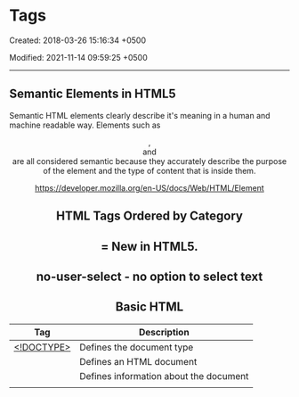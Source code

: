 # Tags

Created: 2018-03-26 15:16:34 +0500

Modified: 2021-11-14 09:59:25 +0500

---

## Semantic Elements in HTML5

Semantic HTML elements clearly describe it's meaning in a human and machine readable way. Elements such as<header>,<footer>and<article>are all considered semantic because they accurately describe the purpose of the element and the type of content that is inside them.

<https://developer.mozilla.org/en-US/docs/Web/HTML/Element>

## HTML Tags Ordered by Category

# = New in HTML5.

## no-user-select - no option to select text

## Basic HTML

| Tag                                                               | Description                              |
|---------------------|---------------------------------------------------|
| [<!DOCTYPE>](https://www.w3schools.com/tags/tag_doctype.asp)   | Defines the document type                |
| [<html>](https://www.w3schools.com/tags/tag_html.asp)           | Defines an HTML document                 |
| [<head>](https://www.w3schools.com/tags/tag_head.asp)           | Defines information about the document   |
| [<title>](https://www.w3schools.com/tags/tag_title.asp)         | Defines a title for the document         |
| [<body>](https://www.w3schools.com/tags/tag_body.asp)           | Defines the document's body             |
| [<h1> to <h6>](https://www.w3schools.com/tags/tag_hn.asp)     | Defines HTML headings                    |
| [<p>](https://www.w3schools.com/tags/tag_p.asp)                 | Defines a paragraph                      |
| [<br>](https://www.w3schools.com/tags/tag_br.asp)               | Inserts a single line break              |
| [<hr>](https://www.w3schools.com/tags/tag_hr.asp)               | Defines a thematic change in the content |
| [<!--...-->](https://www.w3schools.com/tags/tag_comment.asp) | Defines a comment                        |

## Formatting

<table>
<colgroup>
<col style="width: 22%" />
<col style="width: 77%" />
</colgroup>
<thead>
<tr class="header">
<th>Tag</th>
<th>Description</th>
</tr>
</thead>
<tbody>
<tr class="odd">
<td><a href="https://www.w3schools.com/tags/tag_acronym.asp">&lt;acronym&gt;</a></td>
<td><p>Not supported in HTML5. Use &lt;abbr&gt; instead.</p>
<p>Defines an acronym</p></td>
</tr>
<tr class="even">
<td><a href="https://www.w3schools.com/tags/tag_abbr.asp">&lt;abbr&gt;</a></td>
<td>Defines an abbreviation or an acronym</td>
</tr>
<tr class="odd">
<td><a href="https://www.w3schools.com/tags/tag_address.asp">&lt;address&gt;</a></td>
<td>Defines contact information for the author/owner of a document/article</td>
</tr>
<tr class="even">
<td><a href="https://www.w3schools.com/tags/tag_b.asp">&lt;b&gt;</a></td>
<td>Defines bold text</td>
</tr>
<tr class="odd">
<td><a href="https://www.w3schools.com/tags/tag_bdi.asp">&lt;bdi&gt;</a> #</td>
<td>Isolates a part of text that might be formatted in a different direction from other text outside it</td>
</tr>
<tr class="even">
<td><a href="https://www.w3schools.com/tags/tag_bdo.asp">&lt;bdo&gt;</a></td>
<td>Overrides the current text direction</td>
</tr>
<tr class="odd">
<td><a href="https://www.w3schools.com/tags/tag_big.asp">&lt;big&gt;</a></td>
<td><p>Not supported in HTML5. Use CSS instead.</p>
<p>Defines big text</p></td>
</tr>
<tr class="even">
<td><a href="https://www.w3schools.com/tags/tag_blockquote.asp">&lt;blockquote&gt;</a></td>
<td>Defines a section that is quoted from another source</td>
</tr>
<tr class="odd">
<td><a href="https://www.w3schools.com/tags/tag_center.asp">&lt;center&gt;</a></td>
<td><p>Not supported in HTML5. Use CSS instead.</p>
<p>Defines centered text</p></td>
</tr>
<tr class="even">
<td><a href="https://www.w3schools.com/tags/tag_cite.asp">&lt;cite&gt;</a></td>
<td>Defines the title of a work</td>
</tr>
<tr class="odd">
<td><a href="https://www.w3schools.com/tags/tag_code.asp">&lt;code&gt;</a></td>
<td>Defines a piece of computer code</td>
</tr>
<tr class="even">
<td><a href="https://www.w3schools.com/tags/tag_del.asp">&lt;del&gt;</a></td>
<td>Defines text that has been deleted from a document</td>
</tr>
<tr class="odd">
<td><a href="https://www.w3schools.com/tags/tag_dfn.asp">&lt;dfn&gt;</a></td>
<td>Represents the defining instance of a term</td>
</tr>
<tr class="even">
<td><a href="https://www.w3schools.com/tags/tag_em.asp">&lt;em&gt;</a></td>
<td>Defines emphasized text</td>
</tr>
<tr class="odd">
<td><a href="https://www.w3schools.com/tags/tag_font.asp">&lt;font&gt;</a></td>
<td><p>Not supported in HTML5. Use CSS instead.</p>
<p>Defines font, color, and size for text</p></td>
</tr>
<tr class="even">
<td><a href="https://www.w3schools.com/tags/tag_i.asp">&lt;i&gt;</a></td>
<td>Defines a part of text in an alternate voice or mood</td>
</tr>
<tr class="odd">
<td><a href="https://www.w3schools.com/tags/tag_ins.asp">&lt;ins&gt;</a></td>
<td>Defines a text that has been inserted into a document</td>
</tr>
<tr class="even">
<td><a href="https://www.w3schools.com/tags/tag_kbd.asp">&lt;kbd&gt;</a></td>
<td>Defines keyboard input</td>
</tr>
<tr class="odd">
<td><a href="https://www.w3schools.com/tags/tag_mark.asp">&lt;mark&gt;</a> #</td>
<td>Defines marked/highlighted text</td>
</tr>
<tr class="even">
<td><a href="https://www.w3schools.com/tags/tag_meter.asp">&lt;meter&gt;</a> #</td>
<td>Defines a scalar measurement within a known range (a gauge)</td>
</tr>
<tr class="odd">
<td><a href="https://www.w3schools.com/tags/tag_pre.asp">&lt;pre&gt;</a></td>
<td>Defines preformatted text</td>
</tr>
<tr class="even">
<td><a href="https://www.w3schools.com/tags/tag_progress.asp">&lt;progress&gt;</a> #</td>
<td>Represents the progress of a task</td>
</tr>
<tr class="odd">
<td><a href="https://www.w3schools.com/tags/tag_q.asp">&lt;q&gt;</a></td>
<td>Defines a short quotation</td>
</tr>
<tr class="even">
<td><a href="https://www.w3schools.com/tags/tag_rp.asp">&lt;rp&gt;</a> #</td>
<td>Defines what to show in browsers that do not support ruby annotations</td>
</tr>
<tr class="odd">
<td><a href="https://www.w3schools.com/tags/tag_rt.asp">&lt;rt&gt;</a> #</td>
<td>Defines an explanation/pronunciation of characters (for East Asian typography)</td>
</tr>
<tr class="even">
<td><a href="https://www.w3schools.com/tags/tag_ruby.asp">&lt;ruby&gt;</a> #</td>
<td>Defines a ruby annotation (for East Asian typography)</td>
</tr>
<tr class="odd">
<td><a href="https://www.w3schools.com/tags/tag_s.asp">&lt;s&gt;</a></td>
<td>Defines text that is no longer correct</td>
</tr>
<tr class="even">
<td><a href="https://www.w3schools.com/tags/tag_samp.asp">&lt;samp&gt;</a></td>
<td>Defines sample output from a computer program</td>
</tr>
<tr class="odd">
<td><a href="https://www.w3schools.com/tags/tag_small.asp">&lt;small&gt;</a></td>
<td>Defines smaller text</td>
</tr>
<tr class="even">
<td><a href="https://www.w3schools.com/tags/tag_strike.asp">&lt;strike&gt;</a></td>
<td><p>Not supported in HTML5. Use &lt;del&gt; or &lt;s&gt; instead.</p>
<p>Defines strikethrough text</p></td>
</tr>
<tr class="odd">
<td><a href="https://www.w3schools.com/tags/tag_strong.asp">&lt;strong&gt;</a></td>
<td>Defines important text</td>
</tr>
<tr class="even">
<td><a href="https://www.w3schools.com/tags/tag_sub.asp">&lt;sub&gt;</a></td>
<td>Defines subscripted text</td>
</tr>
<tr class="odd">
<td><a href="https://www.w3schools.com/tags/tag_sup.asp">&lt;sup&gt;</a></td>
<td>Defines superscripted text</td>
</tr>
<tr class="even">
<td><a href="https://www.w3schools.com/tags/tag_template.asp">&lt;template&gt;</a> #</td>
<td>Defines a template, contains content that is hidden from the user, but will be used to instantiate HTML code repeatedly.</td>
</tr>
<tr class="odd">
<td><a href="https://www.w3schools.com/tags/tag_time.asp">&lt;time&gt;</a> #</td>
<td>Defines a date/time</td>
</tr>
<tr class="even">
<td><a href="https://www.w3schools.com/tags/tag_tt.asp">&lt;tt&gt;</a></td>
<td><p>Not supported in HTML5. Use CSS instead.</p>
<p>Defines teletype text</p></td>
</tr>
<tr class="odd">
<td><a href="https://www.w3schools.com/tags/tag_u.asp">&lt;u&gt;</a></td>
<td>Defines text that should be stylistically different from normal text</td>
</tr>
<tr class="even">
<td><a href="https://www.w3schools.com/tags/tag_var.asp">&lt;var&gt;</a></td>
<td>Defines a variable</td>
</tr>
<tr class="odd">
<td><a href="https://www.w3schools.com/tags/tag_wbr.asp">&lt;wbr&gt;</a> #</td>
<td>Defines a possible line-break (word break opportunity)</td>
</tr>
</tbody>
</table>

## Forms and Input

| Tag                                                                 | Description                                                |
|----------------|--------------------------------------------------------|
| [<form>](https://www.w3schools.com/tags/tag_form.asp)             | Defines an HTML form for user input                        |
| [<input>](https://www.w3schools.com/tags/tag_input.asp)           | Defines an input control                                   |
| [<textarea>](https://www.w3schools.com/tags/tag_textarea.asp)     | Defines a multiline input control (text area)              |
| [<button>](https://www.w3schools.com/tags/tag_button.asp)         | Defines a clickable button                                 |
| [<select>](https://www.w3schools.com/tags/tag_select.asp)         | Defines a drop-down list                                   |
| [<optgroup>](https://www.w3schools.com/tags/tag_optgroup.asp)     | Defines a group of related options in a drop-down list     |
| [<option>](https://www.w3schools.com/tags/tag_option.asp)         | Defines an option in a drop-down list                      |
| [<label>](https://www.w3schools.com/tags/tag_label.asp)           | Defines a labelfor an <input> element                   |
| [**<fieldset>**](https://www.w3schools.com/tags/tag_fieldset.asp) | **Groups related elements in a form**                      |
| [<legend>](https://www.w3schools.com/tags/tag_legend.asp)         | Defines a caption for a <fieldset> element               |
| [<datalist>](https://www.w3schools.com/tags/tag_datalist.asp) #  | Specifies a list of pre-defined options for input controls |
| [<output>](https://www.w3schools.com/tags/tag_output.asp) #      | Defines the result of a calculation                        |

## Frames

<table>
<colgroup>
<col style="width: 18%" />
<col style="width: 81%" />
</colgroup>
<thead>
<tr class="header">
<th>Tag</th>
<th>Description</th>
</tr>
</thead>
<tbody>
<tr class="odd">
<td><a href="https://www.w3schools.com/tags/tag_frame.asp">&lt;frame&gt;</a></td>
<td><p>Not supported in HTML5.</p>
<p>Defines a window (a frame) in a frameset</p></td>
</tr>
<tr class="even">
<td><a href="https://www.w3schools.com/tags/tag_frameset.asp">&lt;frameset&gt;</a></td>
<td><p>Not supported in HTML5.</p>
<p>Defines a set of frames</p></td>
</tr>
<tr class="odd">
<td><a href="https://www.w3schools.com/tags/tag_noframes.asp">&lt;noframes&gt;</a></td>
<td><p>Not supported in HTML5.</p>
<p>Defines an alternate content for users that do not support frames</p></td>
</tr>
<tr class="even">
<td><a href="https://www.w3schools.com/tags/tag_iframe.asp">&lt;iframe&gt;</a></td>
<td>Defines an inline frame</td>
</tr>
</tbody>
</table>

## Images

<table>
<colgroup>
<col style="width: 12%" />
<col style="width: 87%" />
</colgroup>
<thead>
<tr class="header">
<th>Tag</th>
<th>Description</th>
</tr>
</thead>
<tbody>
<tr class="odd">
<td><a href="https://www.w3schools.com/tags/tag_img.asp">&lt;img&gt;</a></td>
<td><p>Defines an image</p>
<p>&lt;img src="xyz.png" alt="abc.png" loading="lazy"&gt;</p>
<p>Image lazy loading</p></td>
</tr>
<tr class="even">
<td><a href="https://www.w3schools.com/tags/tag_map.asp">&lt;map&gt;</a></td>
<td>Defines a client-side image-map</td>
</tr>
<tr class="odd">
<td><a href="https://www.w3schools.com/tags/tag_area.asp">&lt;area&gt;</a></td>
<td>Defines an area inside an image-map</td>
</tr>
<tr class="even">
<td><a href="https://www.w3schools.com/tags/tag_canvas.asp">&lt;canvas&gt;</a> #</td>
<td>Used to draw graphics, on the fly, via scripting (usually JavaScript)</td>
</tr>
<tr class="odd">
<td><a href="https://www.w3schools.com/tags/tag_figcaption.asp">&lt;figcaption&gt;</a> #</td>
<td>Defines a caption for a &lt;figure&gt; element</td>
</tr>
<tr class="even">
<td><a href="https://www.w3schools.com/tags/tag_figure.asp">&lt;figure&gt;</a> #</td>
<td>Specifies self-contained content</td>
</tr>
<tr class="odd">
<td><a href="https://www.w3schools.com/tags/tag_picture.asp">&lt;picture&gt;</a> #</td>
<td><p>Defines a container for multiple image resources</p>
<p>&lt;picture&gt;</p>
<p>&lt;sourcemedia="(min-width:650px)"srcset="img_pink_flowers.jpg"&gt;</p>
<p>&lt;sourcemedia="(min-width:465px)"srcset="img_white_flower.jpg"&gt;</p>
<p>&lt;imgsrc="img_orange_flowers.jpg"alt="Flowers"style="width:auto;"&gt;</p>
<p>&lt;/picture&gt;</p></td>
</tr>
<tr class="even">
<td><a href="https://www.w3schools.com/tags/tag_svg.asp">&lt;svg&gt;</a> #</td>
<td>Defines a container for SVG graphics</td>
</tr>
</tbody>
</table>

## Audio / Video

| Tag                                                            | Description                                                                                |
|----------------|--------------------------------------------------------|
| [<audio>](https://www.w3schools.com/tags/tag_audio.asp) #   | Defines sound content                                                                      |
| [<source>](https://www.w3schools.com/tags/tag_source.asp) # | Defines multiple media resources for media elements (<video>, <audio> and <picture>) |
| [<track>](https://www.w3schools.com/tags/tag_track.asp) #   | Defines text tracks for media elements (<video> and <audio>)                           |
| [<video>](https://www.w3schools.com/tags/tag_video.asp) #   | Defines a video or movie                                                                   |

## Links

| Tag                                                      | Description                                                                                              |
|-------------|-----------------------------------------------------------|
| [<a>](https://www.w3schools.com/tags/tag_a.asp)        | Defines a hyperlink                                                                                      |
| [<link>](https://www.w3schools.com/tags/tag_link.asp)  | Defines the relationship between a document and an external resource (most used to link to style sheets) |
| [<nav>](https://www.w3schools.com/tags/tag_nav.asp) # | Defines navigation links                                                                                 |

## Lists

<table>
<colgroup>
<col style="width: 25%" />
<col style="width: 74%" />
</colgroup>
<thead>
<tr class="header">
<th>Tag</th>
<th>Description</th>
</tr>
</thead>
<tbody>
<tr class="odd">
<td><a href="https://www.w3schools.com/tags/tag_ul.asp">&lt;ul&gt;</a></td>
<td>Defines an unordered list</td>
</tr>
<tr class="even">
<td><a href="https://www.w3schools.com/tags/tag_ol.asp">&lt;ol&gt;</a></td>
<td>Defines an ordered list</td>
</tr>
<tr class="odd">
<td><a href="https://www.w3schools.com/tags/tag_li.asp">&lt;li&gt;</a></td>
<td>Defines a list item</td>
</tr>
<tr class="even">
<td><a href="https://www.w3schools.com/tags/tag_dir.asp">&lt;dir&gt;</a></td>
<td><p>Not supported in HTML5. Use &lt;ul&gt; instead.</p>
<p>Defines a directory list</p></td>
</tr>
<tr class="odd">
<td><a href="https://www.w3schools.com/tags/tag_dl.asp">&lt;dl&gt;</a></td>
<td>Defines a description list</td>
</tr>
<tr class="even">
<td><a href="https://www.w3schools.com/tags/tag_dt.asp">&lt;dt&gt;</a></td>
<td>Defines a term/name in a description list</td>
</tr>
<tr class="odd">
<td><a href="https://www.w3schools.com/tags/tag_dd.asp">&lt;dd&gt;</a></td>
<td>Defines a description of a term/name in a description list</td>
</tr>
<tr class="even">
<td><a href="https://www.w3schools.com/tags/tag_menu.asp">&lt;menu&gt;</a></td>
<td>Defines a list/menu of commands</td>
</tr>
<tr class="odd">
<td><a href="https://www.w3schools.com/tags/tag_menuitem.asp">&lt;menuitem&gt;</a> #</td>
<td>Defines a command/menu item that the user can invoke from a popup menu</td>
</tr>
</tbody>
</table>

## Tables

| Tag                                                             | Description                                                               |
|-------------|-----------------------------------------------------------|
| [<table>](https://www.w3schools.com/tags/tag_table.asp)       | Defines a table                                                           |
| [<caption>](https://www.w3schools.com/tags/tag_caption.asp)   | Defines a table caption                                                   |
| [<th>](https://www.w3schools.com/tags/tag_th.asp)             | Defines a header cell in a table                                          |
| [<tr>](https://www.w3schools.com/tags/tag_tr.asp)             | Defines a row in a table                                                  |
| [<td>](https://www.w3schools.com/tags/tag_td.asp)             | Defines a cell in a table                                                 |
| [<thead>](https://www.w3schools.com/tags/tag_thead.asp)       | Groups the header content in a table                                      |
| [<tbody>](https://www.w3schools.com/tags/tag_tbody.asp)       | Groups the body content in a table                                        |
| [<tfoot>](https://www.w3schools.com/tags/tag_tfoot.asp)       | Groups the footer content in a table                                      |
| [<col>](https://www.w3schools.com/tags/tag_col.asp)           | Specifies column properties for each column within a <colgroup> element |
| [<colgroup>](https://www.w3schools.com/tags/tag_colgroup.asp) | Specifies a group of one or more columns in a table for formatting        |

## Styles and Semantics

| Tag                                                              | Description                                                 |
|----------------------|--------------------------------------------------|
| [<style>](https://www.w3schools.com/tags/tag_style.asp)        | Defines style information for a document                    |
| [<div>](https://www.w3schools.com/tags/tag_div.asp)            | Defines a section in a document                             |
| [<span>](https://www.w3schools.com/tags/tag_span.asp)          | Defines a section in a document                             |
| [<header>](https://www.w3schools.com/tags/tag_header.asp) #   | Defines a header for a document or section                  |
| [<footer>](https://www.w3schools.com/tags/tag_footer.asp) #   | Defines a footer for a document or section                  |
| [<main>](https://www.w3schools.com/tags/tag_main.asp) #       | Specifies the main content of a document                    |
| [<section>](https://www.w3schools.com/tags/tag_section.asp) # | Defines a section in a document                             |
| [<article>](https://www.w3schools.com/tags/tag_article.asp) # | Defines an article                                          |
| [<aside>](https://www.w3schools.com/tags/tag_aside.asp) #     | Defines content aside from the page content                 |
| [<details>](https://www.w3schools.com/tags/tag_details.asp) # | Defines additional details that the user can view or hide   |
| [<dialog>](https://www.w3schools.com/tags/tag_dialog.asp) #   | Defines a dialog box or window                              |
| [<summary>](https://www.w3schools.com/tags/tag_summary.asp) # | Defines a visible heading for a <details> element         |
| [<data>](https://www.w3schools.com/tags/tag_data.asp) #       | Links the given content with a machine-readable translation |

## Meta Info

<table>
<colgroup>
<col style="width: 22%" />
<col style="width: 77%" />
</colgroup>
<thead>
<tr class="header">
<th>Tag</th>
<th>Description</th>
</tr>
</thead>
<tbody>
<tr class="odd">
<td><a href="https://www.w3schools.com/tags/tag_head.asp">&lt;head&gt;</a></td>
<td>Defines information about the document</td>
</tr>
<tr class="even">
<td><a href="https://www.w3schools.com/tags/tag_meta.asp">&lt;meta&gt;</a></td>
<td>Defines metadata about an HTML document</td>
</tr>
<tr class="odd">
<td><a href="https://www.w3schools.com/tags/tag_base.asp">&lt;base&gt;</a></td>
<td>Specifies the base URL/target for all relative URLs in a document</td>
</tr>
<tr class="even">
<td><a href="https://www.w3schools.com/tags/tag_basefont.asp">&lt;basefont&gt;</a></td>
<td><p>Not supported in HTML5. Use CSS instead.</p>
<p>Specifies a default color, size, and font for all text in a document</p></td>
</tr>
</tbody>
</table>

## Programming

<table>
<colgroup>
<col style="width: 18%" />
<col style="width: 81%" />
</colgroup>
<thead>
<tr class="header">
<th>Tag</th>
<th>Description</th>
</tr>
</thead>
<tbody>
<tr class="odd">
<td><a href="https://www.w3schools.com/tags/tag_script.asp">&lt;script&gt;</a></td>
<td>Defines a client-side script</td>
</tr>
<tr class="even">
<td><a href="https://www.w3schools.com/tags/tag_noscript.asp">&lt;noscript&gt;</a></td>
<td>Defines an alternate content for users that do not support client-side scripts</td>
</tr>
<tr class="odd">
<td><a href="https://www.w3schools.com/tags/tag_applet.asp">&lt;applet&gt;</a></td>
<td><p>Not supported in HTML5. Use &lt;embed&gt; or &lt;object&gt; instead.</p>
<p>Defines an embedded applet</p></td>
</tr>
<tr class="even">
<td><a href="https://www.w3schools.com/tags/tag_embed.asp">&lt;embed&gt;</a> #</td>
<td>Defines a container for an external (non-HTML) application</td>
</tr>
<tr class="odd">
<td><a href="https://www.w3schools.com/tags/tag_object.asp">&lt;object&gt;</a></td>
<td>Defines an embedded object</td>
</tr>
<tr class="even">
<td><a href="https://www.w3schools.com/tags/tag_param.asp">&lt;param&gt;</a></td>
<td>Defines a parameter for an object</td>
</tr>
</tbody>
</table>
